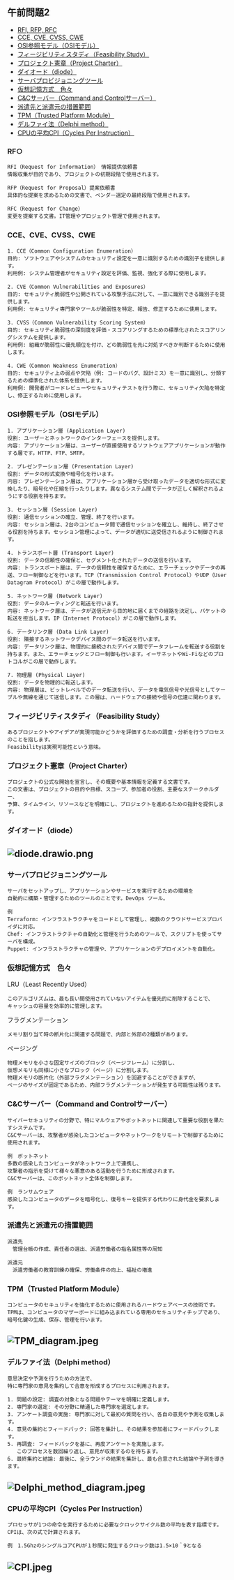 ## 午前問題2

- [RFI, RFP, RFC](#rfi-rfp-rfc)
- [CCE, CVE, CVSS, CWE](#cce-cve-cvss-cwe)
- [OSI参照モデル（OSIモデル）](#osi参照モデルosiモデル)
- [フィージビリティスタディ（Feasibility Study）](#フィージビリティスタディfeasibility-study)
- [プロジェクト憲章（Project Charter）](#プロジェクト憲章project-charter)
- [ダイオード（diode）](#ダイオードdiode)
- [サーバプロビジョニングツール](#サーバプロビジョニングツール)
- [仮想記憶方式　色々](#仮想記憶方式色々)
- [C&Cサーバー（Command and Controlサーバー）](#ccサーバーcommand-and-controlサーバー)
- [派遣先と派遣元の措置範囲](#派遣先と派遣元の措置範囲)
- [TPM（Trusted Platform Module）](#tpmtrusted-platform-module)
- [デルファイ法（Delphi method）](#デルファイ法delphi-method)
- [CPUの平均CPI（Cycles Per Instruction）](#cpuの平均cpicycles-per-instruction)

### RF○

    RFI（Request for Information）　情報提供依頼書
    情報収集が目的であり、プロジェクトの初期段階で使用されます。

    RFP（Request for Proposal）提案依頼書
    具体的な提案を求めるための文書で、ベンダー選定の最終段階で使用されます。

    RFC（Request for Change）
    変更を提案する文書。IT管理やプロジェクト管理で使用されます。

### CCE、CVE、CVSS、CWE

    1. CCE（Common Configuration Enumeration）
    目的: ソフトウェアやシステムのセキュリティ設定を一意に識別するための識別子を提供します。
    利用例: システム管理者がセキュリティ設定を評価、監視、強化する際に使用します。

    2. CVE（Common Vulnerabilities and Exposures）
    目的: セキュリティ脆弱性や公開されている攻撃手法に対して、一意に識別できる識別子を提供します。
    利用例: セキュリティ専門家やツールが脆弱性を特定、報告、修正するために使用します。

    3. CVSS（Common Vulnerability Scoring System）
    目的: セキュリティ脆弱性の深刻度を評価・スコアリングするための標準化されたスコアリングシステムを提供します。
    利用例: 組織が脆弱性に優先順位を付け、どの脆弱性を先に対処すべきか判断するために使用します。

    4. CWE（Common Weakness Enumeration）
    目的: セキュリティ上の弱点や欠陥（例: コードのバグ、設計ミス）を一意に識別し、分類するための標準化された体系を提供します。
    利用例: 開発者がコードレビューやセキュリティテストを行う際に、セキュリティ欠陥を特定し、修正するために使用します。

### OSI参照モデル（OSIモデル）

    1. アプリケーション層 (Application Layer)
    役割: ユーザーとネットワークのインターフェースを提供します。
    内容: アプリケーション層は、ユーザーが直接使用するソフトウェアアプリケーションが動作する層です。HTTP、FTP、SMTP。

    2. プレゼンテーション層 (Presentation Layer)
    役割: データの形式変換や暗号化を行います。
    内容: プレゼンテーション層は、アプリケーション層から受け取ったデータを適切な形式に変換したり、暗号化や圧縮を行ったりします。異なるシステム間でデータが正しく解釈されるようにする役割を持ちます。

    3. セッション層 (Session Layer)
    役割: 通信セッションの確立、管理、終了を行います。
    内容: セッション層は、2台のコンピュータ間で通信セッションを確立し、維持し、終了させる役割を持ちます。セッション管理によって、データが適切に送受信されるように制御されます。

    4. トランスポート層 (Transport Layer)
    役割: データの信頼性の確保と、セグメント化されたデータの送信を行います。
    内容: トランスポート層は、データの信頼性を確保するために、エラーチェックやデータの再送、フロー制御などを行います。TCP（Transmission Control Protocol）やUDP（User Datagram Protocol）がこの層で動作します。

    5. ネットワーク層 (Network Layer)
    役割: データのルーティングと転送を行います。
    内容: ネットワーク層は、データが送信元から目的地に届くまでの経路を決定し、パケットの転送を担当します。IP（Internet Protocol）がこの層で動作します。

    6. データリンク層 (Data Link Layer)
    役割: 隣接するネットワークデバイス間のデータ転送を行います。
    内容: データリンク層は、物理的に接続されたデバイス間でデータフレームを転送する役割を持ちます。また、エラーチェックとフロー制御も行います。イーサネットやWi-Fiなどのプロトコルがこの層で動作します。

    7. 物理層 (Physical Layer)
    役割: データを物理的に転送します。
    内容: 物理層は、ビットレベルでのデータ転送を行い、データを電気信号や光信号としてケーブルや無線を通じて送信します。この層は、ハードウェアの接続や信号の伝達に関わります。

### フィージビリティスタディ（Feasibility Study）

    あるプロジェクトやアイデアが実現可能かどうかを評価するための調査・分析を行うプロセスのことを指します。
    Feasibilityは実現可能性という意味。

### プロジェクト憲章（Project Charter）

    プロジェクトの公式な開始を宣言し、その概要や基本情報を定義する文書です。
    この文書は、プロジェクトの目的や目標、スコープ、参加者の役割、主要なステークホルダー、
    予算、タイムライン、リソースなどを明確にし、プロジェクトを進めるための指針を提供します。

### ダイオード（diode）

## ![diode.drawio.png](/応用情報/R5春/diode.drawio.png "diode.drawio.png")

### サーバプロビジョニングツール

    サーバをセットアップし、アプリケーションやサービスを実行するための環境を
    自動的に構築・管理するためのツールのことです。DevOps ツール。

    例　
    Terraform: インフラストラクチャをコードとして管理し、複数のクラウドサービスプロバイダに対応。
    Chef: インフラストラクチャの自動化と管理を行うためのツールで、スクリプトを使ってサーバを構成。
    Puppet: インフラストラクチャの管理や、アプリケーションのデプロイメントを自動化。

### 仮想記憶方式　色々

LRU（Least Recently Used）

    このアルゴリズムは、最も長い間使用されていないアイテムを優先的に削除することで、
    キャッシュの容量を効率的に管理します。

フラグメンテーション

    メモリ割り当て時の断片化に関連する問題で、内部と外部の2種類があります。

ページング

    物理メモリを小さな固定サイズのブロック（ページフレーム）に分割し、
    仮想メモリも同様に小さなブロック（ページ）に分割します。
    物理メモリの断片化（外部フラグメンテーション）を回避することができますが、
    ページのサイズが固定であるため、内部フラグメンテーションが発生する可能性は残ります。

### C&Cサーバー（Command and Controlサーバー）

    サイバーセキュリティの分野で、特にマルウェアやボットネットに関連して重要な役割を果たすシステムです。
    C&Cサーバーは、攻撃者が感染したコンピュータやネットワークをリモートで制御するために使用されます。

    例　ボットネット
    多数の感染したコンピュータがネットワーク上で連携し、
    攻撃者の指示を受けて様々な悪意のある活動を行うために形成されます。
    C&Cサーバーは、このボットネット全体を制御します。

    例　ランサムウェア
    感染したコンピュータのデータを暗号化し、復号キーを提供する代わりに身代金を要求します。

### 派遣先と派遣元の措置範囲

    派遣先
    　管理台帳の作成、責任者の選出、派遣労働者の指名属性等の周知

    派遣元
    　派遣労働者の教育訓練の確保、労働条件の向上、福祉の増進

### TPM（Trusted Platform Module）

    コンピュータのセキュリティを強化するために使用されるハードウェアベースの技術です。
    TPMは、コンピュータのマザーボードに組み込まれている専用のセキュリティチップであり、
    暗号化鍵の生成、保存、管理を行います。

## ![TPM_diagram.jpeg](/応用情報/R5春/TPM_diagram.jpeg "TPM_diagram.jpeg")

### デルファイ法（Delphi method）

    意思決定や予測を行うための方法で、
    特に専門家の意見を集約して合意を形成するプロセスに利用されます。

    1. 問題の設定: 調査の対象となる問題やテーマを明確に定義します。
    2. 専門家の選定: その分野に精通した専門家を選定します。
    3. アンケート調査の実施: 専門家に対して最初の質問を行い、各自の意見や予測を収集します。
    4. 意見の集約とフィードバック: 回答を集計し、その結果を参加者にフィードバックします。
    5. 再調査: フィードバックを基に、再度アンケートを実施します。
       このプロセスを数回繰り返し、意見が収束するのを待ちます。
    6. 最終集約と結論: 最後に、全ラウンドの結果を集計し、最も合意された結論や予測を導きます。

## ![Delphi_method_diagram.jpeg](/応用情報/R5春/Delphi_method_diagram.jpeg "Delphi_method_diagram.jpeg")

### CPUの平均CPI（Cycles Per Instruction）

    プロセッサが1つの命令を実行するために必要なクロックサイクル数の平均を表す指標です。
    CPIは、次の式で計算されます。

    例　1.5GhzのシングルコアCPUが１秒間に発生するクロック数は1.5×10＾9となる

## ![CPI.jpeg](/応用情報/R5春/CPI.jpg "CPI.jpeg")
